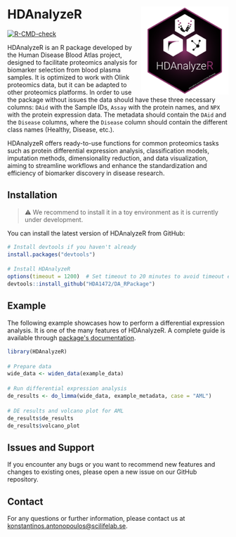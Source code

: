 # HDAnalyzeR <img src="man/figures/logo.png" align="right" height="200" alt="" />
[![R-CMD-check](https://github.com/HDA1472/DA_RPackage/actions/workflows/R-CMD-check.yaml/badge.svg)](https://github.com/HDA1472/DA_RPackage/actions/workflows/R-CMD-check.yaml)

HDAnalyzeR is an R package developed by the Human Disease Blood Atlas project, designed to facilitate proteomics analysis for biomarker selection from blood plasma samples. It is optimized to work with Olink proteomics data, but it can be adapted to other proteomics platforms. In order to use the package without issues the data should have these three necessary columns: `DAid` with the Sample IDs, `Assay` with the protein names, and `NPX` with the protein expression data. The metadata should contain the `DAid` and the `Disease` columns, where the `Disease` column should contain the different class names (Healthy, Disease, etc.).

HDAnalyzeR offers ready-to-use functions for common proteomics tasks such as protein differential expression analysis, classification models, imputation methods, dimensionality reduction, and data visualization, aiming to streamline workflows and enhance the standardization and efficiency of biomarker discovery in disease research.

## Installation

> ⚠️ We recommend to install it in a toy environment as it is currently under development.

You can install the latest version of HDAnalyzeR from GitHub:

```r
# Install devtools if you haven't already
install.packages("devtools")

# Install HDAnalyzeR
options(timeout = 1200)  # Set timeout to 20 minutes to avoid timeout errors
devtools::install_github("HDA1472/DA_RPackage")
```

## Example

The following example showcases how to perform a differential expression analysis. It is one of the many features of HDAnalyzeR. A complete guide is available through [package's documentation](https://hda1472.github.io/DA_RPackage/).

```r
library(HDAnalyzeR)

# Prepare data
wide_data <- widen_data(example_data)

# Run differential expression analysis
de_results <- do_limma(wide_data, example_metadata, case = "AML")

# DE results and volcano plot for AML
de_results$de_results
de_results$volcano_plot
```

## Issues and Support
If you encounter any bugs or you want to recommend new features and changes to existing ones, please open a new issue on our GitHub repository.

## Contact
For any questions or further information, please contact us at konstantinos.antonopoulos@scilifelab.se.
